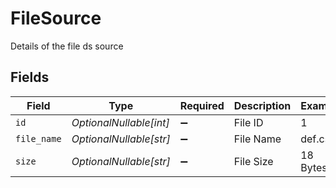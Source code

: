 # FileSource

Details of the file ds source


## Fields

| Field                   | Type                    | Required                | Description             | Example                 |
| ----------------------- | ----------------------- | ----------------------- | ----------------------- | ----------------------- |
| `id`                    | *OptionalNullable[int]* | :heavy_minus_sign:      | File ID                 | 1                       |
| `file_name`             | *OptionalNullable[str]* | :heavy_minus_sign:      | File Name               | def.csv                 |
| `size`                  | *OptionalNullable[str]* | :heavy_minus_sign:      | File Size               | 18 Bytes                |
